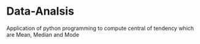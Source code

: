 # Data-Analsis
Application of python programming to compute central of tendency  which are Mean, Median and Mode
